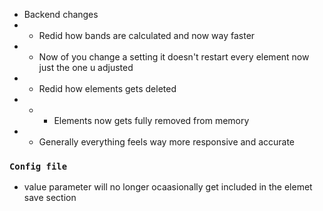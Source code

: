 * Backend changes
* * Redid how bands are calculated and now way faster
* * Now of you change a setting it doesn't restart every element now just the one u adjusted
* * Redid how elements gets deleted
* * * Elements now gets fully removed from memory
* * Generally everything feels way more responsive and accurate

### `Config file`
* value parameter will no longer ocaasionally get included in the elemet save section